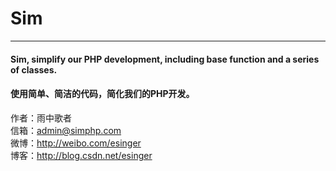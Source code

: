 # Sim
---
#### Sim, simplify our PHP development, including base function and a series of classes.

#### 使用简单、简洁的代码，简化我们的PHP开发。


作者：雨中歌者  
信箱：<admin@simphp.com>  
微博：<http://weibo.com/esinger>  
博客：<http://blog.csdn.net/esinger>